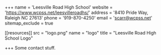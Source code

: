 +++
name = 'Leesville Road High School'
website = 'https://www.wcpss.net/leesvilleroadhs/'
address = '8410 Pride Way, Raleigh NC 27613'
phone = '919-870-4250'
email = 'scarr@wcpss.net'
sitemap_exclude = true

[[resources]]
  src = "logo.png"
  name = "logo"
  title = "Leesville Road High School Logo"

+++
Some contact stuff.

